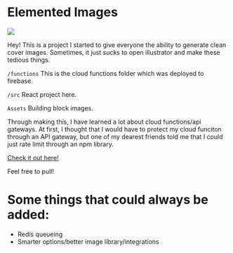 # Elemented Images

<img src="https://ibb.co/5rsFF7J" />

Hey! This is a project I started to give everyone the ability to generate clean cover images. Sometimes, it just sucks to open illustrator and make these tedious things. 

```/functions```
This is the cloud functions folder which was deployed to firebase.

```/src```
React project here.

```Assets```
Building block images.

Through making this, I have learned a lot about cloud functions/api gateways. At first, I thought that I would have to protect my cloud funciton through an API gateway, but one of my dearest friends told me that I could just rate limit through an npm library.

<a href="https://elemented.io/">Check it out here!</a>
   
Feel free to pull!

# Some things that could always be added:
<ul>
  <li>Redis queueing</li>
  <li>Smarter options/better image library/integrations</li>
<ul>


